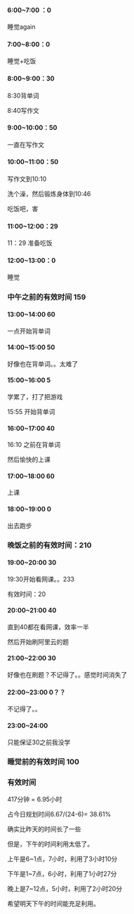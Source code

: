 

#### 6:00~7:00  ：0

睡觉again

#### 7:00~8:00：0

睡觉+吃饭

#### 8:00~9:00：30

8:30背单词

8:40写作文

#### 9:00~10:00：50

一直在写作文

#### 10:00~11:00：50

写作文到10:10

洗个澡，然后锻炼身体到10:46

吃饭吧，害

#### 11:00~12:00：29

11：29 准备吃饭

#### 12:00~13:00：0

睡觉



### 中午之前的有效时间 159



#### 13:00~14:00 60

一点开始背单词

#### 14:00~15:00 50

好像也在背单词。。太难了

#### 15:00~16:00 5

学累了，打了把游戏

15:55 开始背单词

#### 16:00~17:00 40

16:10 之前在背单词

然后愉快的上课

#### 17:00~18:00 60

上课

#### 18:00~19:00 0

出去跑步

### 晚饭之前的有效时间：210



#### 19:00~20:00 30

19:30开始看网课。。233



有效时间：20

#### 20:00~21:00  40

直到40都在看网课，效率一半

然后开始刷阿里云的题

#### 21:00~22:00   30

好像也在刷题？不记得了。。感觉时间消失了

#### 22:00~23:00  0？？

不记得了。。

#### 23:00~24:00  

只能保证30之前我没学



### 睡觉前的有效时间 100



### 有效时间 

417分钟 = 6.95小时

占今日规划时间6.67/(24-6)= 38.61%

确实比昨天的时间长了一些

但是，下午的时间利用太低了。

上午是6~1点，7小时，利用了3小时10分

下午是1~7点，6小时，利用了1小时27分

晚上是7~12点，5小时，利用了2小时20分

希望明天下午的时间能充足利用。